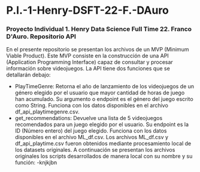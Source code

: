 # P.I.-1-Henry-DSFT-22-F.-DAuro
### Proyecto Individual 1. Henry Data Science Full Time 22. Franco D'Auro. Repositorio API

En el presente repositorio se presentan los archivos de un MVP (Minimum Viable Product). Este MVP consiste en la construcción de una API (Application Programming Interface) capaz de consultar y procesar información sobre videojuegos.
La API tiene dos funciones que se detallarán debajo:
- PlayTimeGenre: Retorna el año de lanzamiento de los videojuegos de un género elegido por el usuario que mayor cantidad de horas de juego han acumulado. Su argumento o endpoint es el género del juego escrito como String. Funciona con los datos disponibles en el archivo df_api_playtimegenre.csv.
- get_recommendations: Devuelve una lista de 5 videojuegos recomendados para un juego elegido por el usuario. Su endpoint es la ID (Número entero) del juego elegido. Funciona con los datos disponibles en el archivo ML_df.csv.
Los archivos ML_df.csv y df_api_playtime.csv fueron obtenidos mediante procesamiento local de los datasets originales.
A continuación se presentan los archivos originales los scripts desarrollados de manera local con su nombre y su función:
-knjkjbn 

